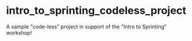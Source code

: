 # intro_to_sprinting_codeless_project
A sample "code-less" project in support of the "Intro to Sprinting" workshop!
